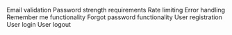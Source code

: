 Email validation
Password strength requirements
Rate limiting
Error handling
Remember me functionality
Forgot password functionality
User registration
User login
User logout